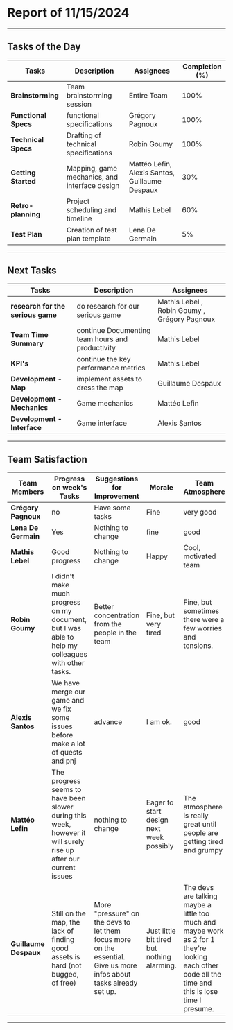 # Report of 11/15/2024

---

## Tasks of the Day

| **Tasks**              | **Description**                                     | **Assignees**                                  | **Completion (%)** |
|------------------------|-----------------------------------------------------|------------------------------------------------|---------------------|
| **Brainstorming**      | Team brainstorming session                          | Entire Team                                    | 100%               |
| **Functional Specs**   | functional specifications       | Grégory Pagnoux                                | 100%                |
| **Technical Specs**    | Drafting of technical specifications                | Robin Goumy                                    | 100%                |
| **Getting Started**    | Mapping, game mechanics, and interface design       | Mattéo Lefin, Alexis Santos, Guillaume Despaux | 30%                |
| **Retro-planning**     | Project scheduling and timeline                     | Mathis Lebel                                   | 60%                |
| **Test Plan**          | Creation of test plan template                      | Lena De Germain                                | 5%                 |

---

## Next Tasks

| **Tasks**                | **Description**                              | **Assignees**          |
|--------------------------|----------------------------------------------|------------------------|
| **research for the serious game**              |  do research for our serious game                     | Mathis Lebel , Robin Goumy ,  Grégory Pagnoux       |
| **Team Time Summary**    | continue  Documenting team hours and productivity      | Mathis Lebel       |
| **KPI's**                | continue the key performance metrics | Mathis Lebel           |
| **Development - Map**    | implement assets to dress the map                            | Guillaume Despaux      |
| **Development - Mechanics** | Game mechanics                           | Mattéo Lefin           |
| **Development - Interface** | Game interface                           | Alexis Santos          |

---

## Team Satisfaction

| **Team Members**     | **Progress on week's Tasks**                                 | **Suggestions for Improvement**                  | **Morale**                   | **Team Atmosphere**       | **Warnings Today** | **Total Warnings** |
|----------------------|-------------------------------------------------------------|--------------------------------------------------|------------------------------|---------------------------|--------------------|---------------------|
| **Grégory Pagnoux**  | no              | Have some tasks                    | Fine          | very good               | 0                   | 0
| **Lena De Germain**  | Yes                                    | Nothing to change                                |  fine               |  good              | 0                  | 0                   |
| **Mathis Lebel**     | Good progress                                               | Nothing to change                                | Happy                        | Cool, motivated team      | 0                  | 0                   |
| **Robin Goumy**      | I didn't make much progress on my document, but I was able to help my colleagues with other tasks.               | Better concentration from the people in the team                 | Fine, but very tired |Fine, but sometimes there were a few worries and tensions. | 0                  | 0                   | 
| **Alexis Santos**    | We have merge our game and we fix some issues before make a lot of quests and pnj     |  advance | I am ok. | good | 0                  | 0                   |
| **Mattéo Lefin**     | The progress seems to have been slower during this week, however it will surely rise up after our current issues                                 | nothing to change                            | Eager to start design next week possibly      |  The atmosphere is really great until people are getting tired and grumpy       | 0                  | 0                   |
| **Guillaume Despaux**|Still on the map, the lack of finding good assets is hard (not bugged, of free)| More "pressure" on the devs to let them focus more on the essential. Give us more infos about tasks already set up. | Just little bit tired but nothing alarming. | The devs are talking maybe a little too much and maybe work as 2 for 1 they're looking each other code all the time and this is lose time I presume.         | 0                  | 0                   |

---
